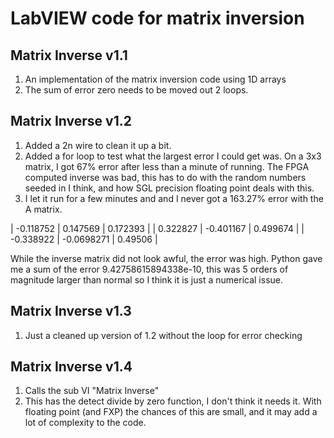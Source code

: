 # LabVIEW code for matrix inversion
## Matrix Inverse v1.1
1. An implementation of the matrix inversion code using 1D arrays
1. The sum of error zero needs to be moved out 2 loops. 

## Matrix Inverse v1.2
1. Added a 2n wire to clean it up a bit. 
1. Added a for loop to test what the largest error I could get was. On a 3x3 matrix, I got 67% error after less than a minute of running. The FPGA computed inverse was bad, this has to do with the random numbers seeded in I think, and how SGL precision floating point deals with this. 
1. I let it run for a few minutes and and I never got a 163.27% error with the A matrix. 

| -0.118752 | 0.147569   | 0.172393 |
| 0.322827  | -0.401167  | 0.499674 |
| -0.338922 | -0.0698271 | 0.49506  |

While the inverse matrix did not look awful, the error was high. Python gave me a sum of the error 9.42758615894338e-10, this was 5 orders of magnitude larger than normal so I think it is just a numerical issue. 


## Matrix Inverse v1.3
1. Just a cleaned up version of 1.2 without the loop for error checking

## Matrix Inverse v1.4
1. Calls the sub VI "Matrix Inverse"
1. This has the detect divide by zero function, I don't think it needs it. With floating point (and FXP) the chances of this are small, and it may add a lot of complexity to the code. 
























